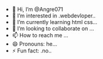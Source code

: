 - 👋 Hi, I’m @Angre071
- 👀 I’m interested in .webdevloper..
- 🌱 I’m currently learning html css...
- 💞️ I’m looking to collaborate on ...
- 📫 How to reach me ...
- 😄 Pronouns: he...
- ⚡ Fun fact: .no..

<!---
Angre071/Angre071 is a ✨ special ✨ repository because its `README.md` (this file) appears on your GitHub profile.
You can click the Preview link to take a look at your changes.
--->
